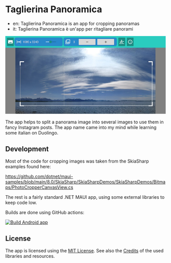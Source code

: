 # Taglierina Panoramica

- en: Taglierina Panoramica is an app for cropping panoramas
- it: Taglierina Panoramica è un'app per ritagliare panorami

![Screenshot](screenshot.jpg)

The app helps to split a panorama image into several images to use them in
fancy Instagram posts. The app name came into my mind while learning some
italian on Duolingo.

## Development

Most of the code for cropping images was taken from the SkiaSharp examples
found here:

https://github.com/dotnet/maui-samples/blob/main/8.0/SkiaSharp/SkiaSharpDemos/SkiaSharpDemos/Bitmaps/PhotoCropperCanvasView.cs

The rest is a fairly standard .NET MAUI app, using some external libraries
to keep code low.

Builds are done using GitHub actions:

[![Build Android app](https://github.com/vividos/TaglierinaPanoramica/actions/workflows/build-app-android.yml/badge.svg)](https://github.com/vividos/TaglierinaPanoramica/actions/workflows/build-app-android.yml)

## License

The app is licensed using the [MIT License](LICENSE.md). See also the
[Credits](src/App/Resources/Raw/Credits.md) of the used libraries and
resources.

